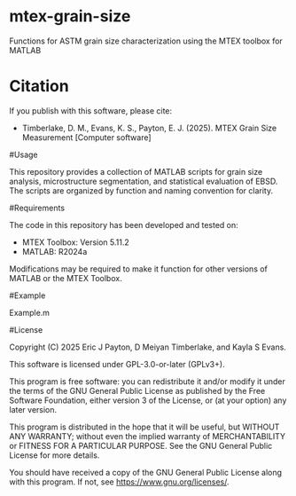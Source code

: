 # mtex-grain-size

Functions for ASTM grain size characterization using the MTEX toolbox for MATLAB

# Citation

If you publish with this software, please cite:

- Timberlake, D. M., Evans, K. S., Payton, E. J. (2025). MTEX Grain Size Measurement [Computer software]

#Usage

This repository provides a collection of MATLAB scripts for grain size analysis, microstructure segmentation, and statistical evaluation of EBSD. The scripts are organized by function and naming convention for clarity.

#Requirements

The code in this repository has been developed and tested on:

* MTEX Toolbox: Version 5.11.2
* MATLAB: R2024a

Modifications may be required to make it function for other versions of MATLAB or the MTEX Toolbox.

#Example

Example.m

#License

Copyright (C) 2025 Eric J Payton, D Meiyan Timberlake, and Kayla S Evans.

This software is licensed under GPL-3.0-or-later (GPLv3+).

This program is free software: you can redistribute it and/or modify it under the terms of the GNU General Public License as published by the Free Software Foundation, either version 3 of the License, or (at your option) any later version.

This program is distributed in the hope that it will be useful, but WITHOUT ANY WARRANTY; without even the implied warranty of MERCHANTABILITY or FITNESS FOR A PARTICULAR PURPOSE. See the GNU General Public License for more details.

You should have received a copy of the GNU General Public License along with this program. If not, see <https://www.gnu.org/licenses/>.

